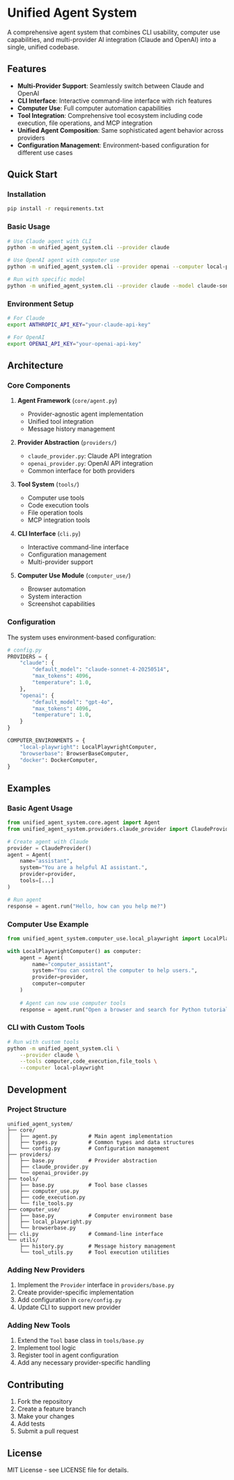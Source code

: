 # Unified Agent System

A comprehensive agent system that combines CLI usability, computer use capabilities, and multi-provider AI integration (Claude and OpenAI) into a single, unified codebase.

## Features

- **Multi-Provider Support**: Seamlessly switch between Claude and OpenAI
- **CLI Interface**: Interactive command-line interface with rich features
- **Computer Use**: Full computer automation capabilities
- **Tool Integration**: Comprehensive tool ecosystem including code execution, file operations, and MCP integration
- **Unified Agent Composition**: Same sophisticated agent behavior across providers
- **Configuration Management**: Environment-based configuration for different use cases

## Quick Start

### Installation

```bash
pip install -r requirements.txt
```

### Basic Usage

```bash
# Use Claude agent with CLI
python -m unified_agent_system.cli --provider claude

# Use OpenAI agent with computer use
python -m unified_agent_system.cli --provider openai --computer local-playwright

# Run with specific model
python -m unified_agent_system.cli --provider claude --model claude-sonnet-4-20250514
```

### Environment Setup

```bash
# For Claude
export ANTHROPIC_API_KEY="your-claude-api-key"

# For OpenAI
export OPENAI_API_KEY="your-openai-api-key"
```

## Architecture

### Core Components

1. **Agent Framework** (`core/agent.py`)
   - Provider-agnostic agent implementation
   - Unified tool integration
   - Message history management

2. **Provider Abstraction** (`providers/`)
   - `claude_provider.py`: Claude API integration
   - `openai_provider.py`: OpenAI API integration
   - Common interface for both providers

3. **Tool System** (`tools/`)
   - Computer use tools
   - Code execution tools
   - File operation tools
   - MCP integration tools

4. **CLI Interface** (`cli.py`)
   - Interactive command-line interface
   - Configuration management
   - Multi-provider support

5. **Computer Use Module** (`computer_use/`)
   - Browser automation
   - System interaction
   - Screenshot capabilities

### Configuration

The system uses environment-based configuration:

```python
# config.py
PROVIDERS = {
    "claude": {
        "default_model": "claude-sonnet-4-20250514",
        "max_tokens": 4096,
        "temperature": 1.0,
    },
    "openai": {
        "default_model": "gpt-4o",
        "max_tokens": 4096,
        "temperature": 1.0,
    }
}

COMPUTER_ENVIRONMENTS = {
    "local-playwright": LocalPlaywrightComputer,
    "browserbase": BrowserBaseComputer,
    "docker": DockerComputer,
}
```

## Examples

### Basic Agent Usage

```python
from unified_agent_system.core.agent import Agent
from unified_agent_system.providers.claude_provider import ClaudeProvider

# Create agent with Claude
provider = ClaudeProvider()
agent = Agent(
    name="assistant",
    system="You are a helpful AI assistant.",
    provider=provider,
    tools=[...]
)

# Run agent
response = agent.run("Hello, how can you help me?")
```

### Computer Use Example

```python
from unified_agent_system.computer_use.local_playwright import LocalPlaywrightComputer

with LocalPlaywrightComputer() as computer:
    agent = Agent(
        name="computer_assistant",
        system="You can control the computer to help users.",
        provider=provider,
        computer=computer
    )
    
    # Agent can now use computer tools
    response = agent.run("Open a browser and search for Python tutorials")
```

### CLI with Custom Tools

```bash
# Run with custom tools
python -m unified_agent_system.cli \
    --provider claude \
    --tools computer,code_execution,file_tools \
    --computer local-playwright
```

## Development

### Project Structure

```
unified_agent_system/
├── core/
│   ├── agent.py          # Main agent implementation
│   ├── types.py          # Common types and data structures
│   └── config.py         # Configuration management
├── providers/
│   ├── base.py           # Provider abstraction
│   ├── claude_provider.py
│   └── openai_provider.py
├── tools/
│   ├── base.py           # Tool base classes
│   ├── computer_use.py
│   ├── code_execution.py
│   └── file_tools.py
├── computer_use/
│   ├── base.py           # Computer environment base
│   ├── local_playwright.py
│   └── browserbase.py
├── cli.py                # Command-line interface
└── utils/
    ├── history.py        # Message history management
    └── tool_utils.py     # Tool execution utilities
```

### Adding New Providers

1. Implement the `Provider` interface in `providers/base.py`
2. Create provider-specific implementation
3. Add configuration in `core/config.py`
4. Update CLI to support new provider

### Adding New Tools

1. Extend the `Tool` base class in `tools/base.py`
2. Implement tool logic
3. Register tool in agent configuration
4. Add any necessary provider-specific handling

## Contributing

1. Fork the repository
2. Create a feature branch
3. Make your changes
4. Add tests
5. Submit a pull request

## License

MIT License - see LICENSE file for details. 